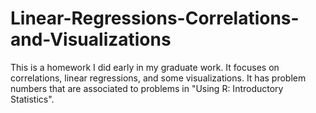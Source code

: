 # Linear-Regressions-Correlations-and-Visualizations
This is a homework I did early in my graduate work. It focuses on correlations, linear regressions, and some visualizations. It has problem numbers that are associated to problems in "Using R: Introductory Statistics".

